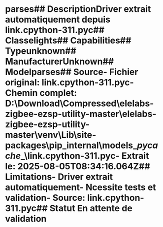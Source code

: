 # parses##  DescriptionDriver extrait automatiquement depuis link.cpython-311.pyc##  Classelights##  Capabilities##  Typeunknown##  ManufacturerUnknown##  Modelparses##  Source- **Fichier original**: link.cpython-311.pyc- **Chemin complet**: D:\Download\Compressed\elelabs-zigbee-ezsp-utility-master\elelabs-zigbee-ezsp-utility-master\venv\Lib\site-packages\pip\_internal\models\__pycache__\link.cpython-311.pyc- **Extrait le**: 2025-08-05T08:34:16.064Z##  Limitations- Driver extrait automatiquement- Ncessite tests et validation- Source: link.cpython-311.pyc##  Statut En attente de validation
